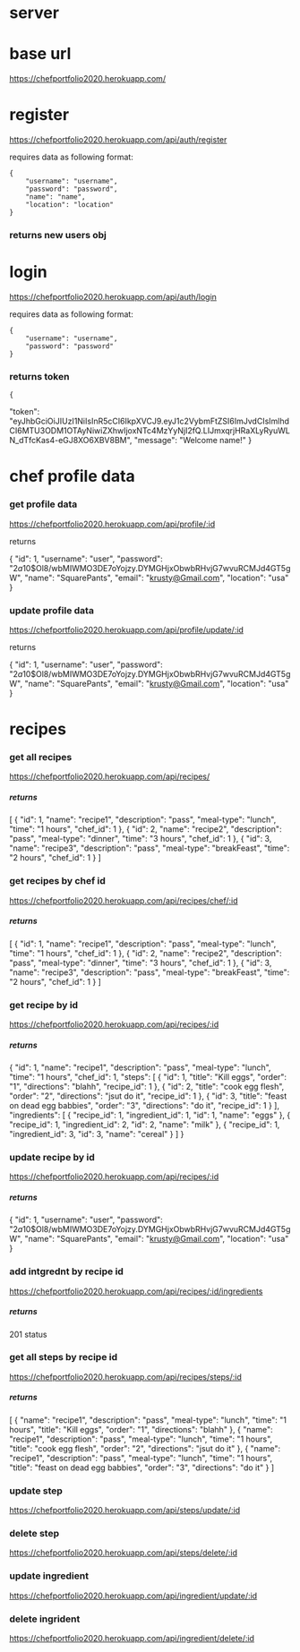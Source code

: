 # server

# base url
https://chefportfolio2020.herokuapp.com/


# register
https://chefportfolio2020.herokuapp.com/api/auth/register

requires data as following format:

    {
        "username": "username",
        "password": "password",
        "name": "name",
        "location": "location"
    }
### returns new users obj 

# login
https://chefportfolio2020.herokuapp.com/api/auth/login

requires data as following format:

    {
        "username": "username",
        "password": "password"
    }

### returns token
    {
  "token": "eyJhbGciOiJIUzI1NiIsInR5cCI6IkpXVCJ9.eyJ1c2VybmFtZSI6ImJvdCIsImlhdCI6MTU3ODM1OTAyNiwiZXhwIjoxNTc4MzYyNjI2fQ.LIJmxqrjHRaXLyRyuWLN_dTfcKas4-eGJ8XO6XBV8BM",
  "message": "Welcome name!"
}

# chef profile data

### get profile data

https://chefportfolio2020.herokuapp.com/api/profile/:id

returns

{
  "id": 1,
  "username": "user",
  "password": "$2a$10$Ol8/wbMIWMO3DE7oYojzy.DYMGHjxObwbRHvjG7wvuRCMJd4GT5gW",
  "name": "SquarePants",
  "email": "krusty@Gmail.com",
  "location": "usa"
}

### update profile data

https://chefportfolio2020.herokuapp.com/api/profile/update/:id

returns

{
  "id": 1,
  "username": "user",
  "password": "$2a$10$Ol8/wbMIWMO3DE7oYojzy.DYMGHjxObwbRHvjG7wvuRCMJd4GT5gW",
  "name": "SquarePants",
  "email": "krusty@Gmail.com",
  "location": "usa"
}

# recipes

### get all recipes

https://chefportfolio2020.herokuapp.com/api/recipes/

##### returns

[
  {
    "id": 1,
    "name": "recipe1",
    "description": "pass",
    "meal-type": "lunch",
    "time": "1 hours",
    "chef_id": 1
  },
  {
    "id": 2,
    "name": "recipe2",
    "description": "pass",
    "meal-type": "dinner",
    "time": "3 hours",
    "chef_id": 1
  },
  {
    "id": 3,
    "name": "recipe3",
    "description": "pass",
    "meal-type": "breakFeast",
    "time": "2 hours",
    "chef_id": 1
  }
]

### get recipes by chef id

https://chefportfolio2020.herokuapp.com/api/recipes/chef/:id


##### returns

[
  {
    "id": 1,
    "name": "recipe1",
    "description": "pass",
    "meal-type": "lunch",
    "time": "1 hours",
    "chef_id": 1
  },
  {
    "id": 2,
    "name": "recipe2",
    "description": "pass",
    "meal-type": "dinner",
    "time": "3 hours",
    "chef_id": 1
  },
  {
    "id": 3,
    "name": "recipe3",
    "description": "pass",
    "meal-type": "breakFeast",
    "time": "2 hours",
    "chef_id": 1
  }
]

### get recipe by id

https://chefportfolio2020.herokuapp.com/api/recipes/:id


##### returns

{
  "id": 1,
  "name": "recipe1",
  "description": "pass",
  "meal-type": "lunch",
  "time": "1 hours",
  "chef_id": 1,
  "steps": [
    {
      "id": 1,
      "title": "Kill eggs",
      "order": "1",
      "directions": "blahh",
      "recipe_id": 1
    },
    {
      "id": 2,
      "title": "cook egg flesh",
      "order": "2",
      "directions": "jsut do it",
      "recipe_id": 1
    },
    {
      "id": 3,
      "title": "feast on dead egg babbies",
      "order": "3",
      "directions": "do it",
      "recipe_id": 1
    }
  ],
  "ingredients": [
    {
      "recipe_id": 1,
      "ingredient_id": 1,
      "id": 1,
      "name": "eggs"
    },
    {
      "recipe_id": 1,
      "ingredient_id": 2,
      "id": 2,
      "name": "milk"
    },
    {
      "recipe_id": 1,
      "ingredient_id": 3,
      "id": 3,
      "name": "cereal"
    }
  ]
}

### update recipe by id

https://chefportfolio2020.herokuapp.com/api/recipes/:id

##### returns

{
  "id": 1,
  "username": "user",
  "password": "$2a$10$Ol8/wbMIWMO3DE7oYojzy.DYMGHjxObwbRHvjG7wvuRCMJd4GT5gW",
  "name": "SquarePants",
  "email": "krusty@Gmail.com",
  "location": "usa"
}

### add intgrednt by recipe id

https://chefportfolio2020.herokuapp.com/api/recipes/:id/ingredients

##### returns

201 status


### get all steps by recipe id

https://chefportfolio2020.herokuapp.com/api/recipes/steps/:id

##### returns

[
  {
    "name": "recipe1",
    "description": "pass",
    "meal-type": "lunch",
    "time": "1 hours",
    "title": "Kill eggs",
    "order": "1",
    "directions": "blahh"
  },
  {
    "name": "recipe1",
    "description": "pass",
    "meal-type": "lunch",
    "time": "1 hours",
    "title": "cook egg flesh",
    "order": "2",
    "directions": "jsut do it"
  },
  {
    "name": "recipe1",
    "description": "pass",
    "meal-type": "lunch",
    "time": "1 hours",
    "title": "feast on dead egg babbies",
    "order": "3",
    "directions": "do it"
  }
]

### update step

https://chefportfolio2020.herokuapp.com/api/steps/update/:id

### delete step

https://chefportfolio2020.herokuapp.com/api/steps/delete/:id

### update ingredient

https://chefportfolio2020.herokuapp.com/api/ingredient/update/:id

### delete ingrident

https://chefportfolio2020.herokuapp.com/api/ingredient/delete/:id


